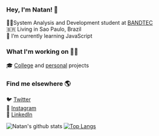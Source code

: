 ### Hey, I'm Natan! 👋
 
👨‍💻System Analysis and Development student at [BANDTEC](http://www.digitalschool.com.br/faculdade/)<br>
🇧🇷 Living in Sao Paulo, Brazil<br>
🌱 I’m currently learning JavaScript
 
### What I'm working on 👨‍💻

🎓 [College](https://github.com/Natanista/bandtec_adsb_first_semester) and [personal](https://github.com/Natanista/learning-projects) projects <br>

### Find me elsewhere 🌎

🐦 [Twitter](https://twitter.com/natanista) <br>
📸 [Instagram](https://www.instagram.com/natanista/) <br>
💼 [LinkedIn](https://www.linkedin.com/in/natanista/) <br>

![Natan's github stats](https://github-readme-stats.vercel.app/api?username=natanista&show_icons=true&theme=chartreuse-dark)
[![Top Langs](https://github-readme-stats.vercel.app/api/top-langs/?username=natanista)](https://github.com/Natanista?tab=repositories)



